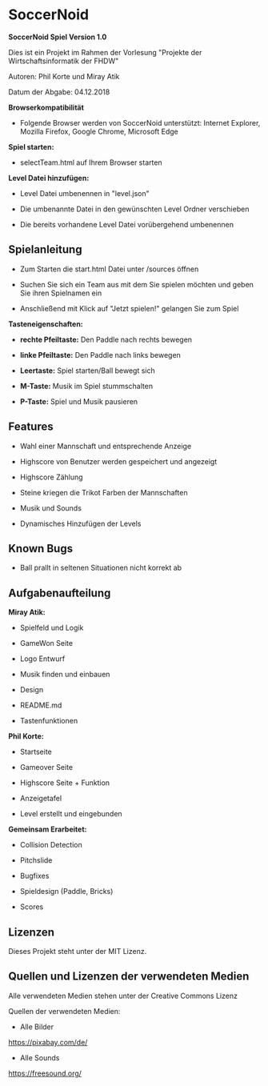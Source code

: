 # SoccerNoid

**SoccerNoid Spiel Version 1.0**

Dies ist ein Projekt im Rahmen der Vorlesung "Projekte der Wirtschaftsinformatik der FHDW"

Autoren: Phil Korte und Miray Atik

Datum der Abgabe: 04.12.2018

**Browserkompatibilität**

- Folgende Browser werden von SoccerNoid unterstützt: Internet Explorer, Mozilla Firefox, Google Chrome, Microsoft Edge

**Spiel starten:**

- selectTeam.html auf Ihrem Browser starten 

**Level Datei hinzufügen:**

- Level Datei umbenennen in "level.json"

- Die umbenannte Datei in den gewünschten Level Ordner verschieben

- Die bereits vorhandene Level Datei vorübergehend umbenennen

## Spielanleitung

- Zum Starten die start.html Datei unter /sources öffnen

- Suchen Sie sich ein Team aus mit dem Sie spielen möchten und geben Sie ihren Spielnamen ein

- Anschließend mit Klick auf "Jetzt spielen!" gelangen Sie zum Spiel

**Tasteneigenschaften:**

- **rechte Pfeiltaste:** Den Paddle nach rechts bewegen

- **linke Pfeiltaste:** Den Paddle nach links bewegen

- **Leertaste:** Spiel starten/Ball bewegt sich

- **M-Taste:** Musik im Spiel stummschalten

- **P-Taste:** Spiel und Musik pausieren


## Features

- Wahl einer Mannschaft und entsprechende Anzeige 

- Highscore von Benutzer werden gespeichert und angezeigt

- Highscore Zählung

- Steine kriegen die Trikot Farben der Mannschaften 

- Musik und Sounds

- Dynamisches Hinzufügen der Levels


## Known Bugs

- Ball prallt in seltenen Situationen nicht korrekt ab 

## Aufgabenaufteilung

**Miray Atik:**

- Spielfeld und Logik

- GameWon Seite

- Logo Entwurf

- Musik finden und einbauen

- Design

- README.md

- Tastenfunktionen

**Phil Korte:**

- Startseite

- Gameover Seite

- Highscore Seite + Funktion

- Anzeigetafel

- Level erstellt und eingebunden

**Gemeinsam Erarbeitet:**

- Collision Detection

- Pitchslide

- Bugfixes

- Spieldesign (Paddle, Bricks)

- Scores

## Lizenzen

Dieses Projekt steht unter der MIT Lizenz.

## Quellen und Lizenzen der verwendeten Medien

Alle verwendeten Medien stehen unter der Creative Commons Lizenz

Quellen der verwendeten Medien:

- Alle Bilder

https://pixabay.com/de/

- Alle Sounds

https://freesound.org/





